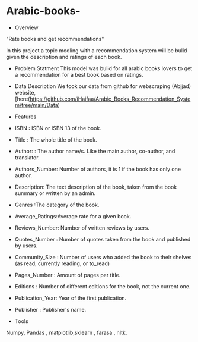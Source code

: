 # Arabic-books-









- Overview

"Rate books and get recommendations"

In this project a topic modling with a recommendation system will be bulid given the description and ratings of each book.


- Problem Statment
This model was bulid for all arabic books lovers to get a recommendation for a best book based on ratings.



- Data Description 
We took our data from github for webscraping (Abjjad) website, [here(https://github.com/iHaifaa/Arabic_Books_Recommendation_System/tree/main/Data)



- Features 

 - ISBN : ISBN or ISBN 13 of the book.

 - Title : The whole title of the book.

 - Author: : The author name/s. Like the main author, co-author, and translator.

 - Authors_Number: Number of authors, it is 1 if the book has only one author.

- Description: The text description of the book, taken from the book summary or written by an admin.

- Genres :The category of the book.

- Average_Ratings:Average rate for a given book.

- Reviews_Number:	Number of written reviews by users.

- Quotes_Number :	Number of quotes taken from the book and published by users.

- Community_Size : Number of users who added the book to their shelves (as read, currently reading, or to_read)

- Pages_Number :	Amount of pages per title.

- Editions : Number of different editions for the book, not the current one.

- Publication_Year: Year of the first publication.

- Publisher	: Publisher's name.





- Tools 

Numpy, Pandas , matplotlib,sklearn , farasa , nltk.
